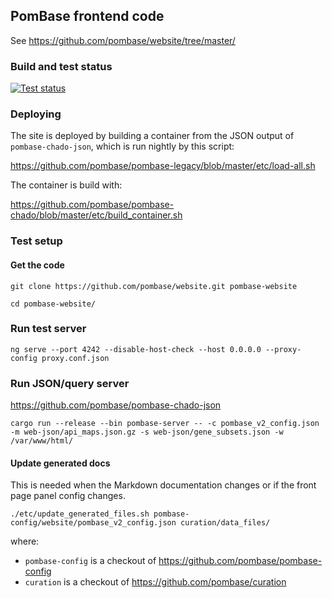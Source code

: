 ## PomBase frontend code

See https://github.com/pombase/website/tree/master/

### Build and test status

[![Test status](https://github.com/pombase/website/actions/workflows/test-website.yml/badge.svg)](https://github.com/pombase/website/actions/workflows/test-website.yml)

### Deploying

The site is deployed by building a container from the JSON output of `pombase-chado-json`,
which is run nightly by this script:

https://github.com/pombase/pombase-legacy/blob/master/etc/load-all.sh

The container is build with:

https://github.com/pombase/pombase-chado/blob/master/etc/build_container.sh

### Test setup

#### Get the code

`git clone https://github.com/pombase/website.git pombase-website`

`cd pombase-website/`

### Run test server

`ng serve --port 4242 --disable-host-check --host 0.0.0.0 --proxy-config proxy.conf.json`

### Run JSON/query server

https://github.com/pombase/pombase-chado-json

`cargo run --release --bin pombase-server -- -c pombase_v2_config.json -m web-json/api_maps.json.gz -s web-json/gene_subsets.json -w /var/www/html/`


#### Update generated docs

This is needed when the Markdown documentation changes or if the front
page panel config changes.

`./etc/update_generated_files.sh pombase-config/website/pombase_v2_config.json curation/data_files/`

where:

 - `pombase-config` is a checkout of https://github.com/pombase/pombase-config
 - `curation` is a checkout of https://github.com/pombase/curation
